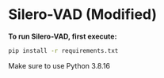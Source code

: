 # Silero-VAD (Modified)

**To run Silero-VAD, first execute:**

```bash
pip install -r requirements.txt
```
Make sure to use Python 3.8.16

